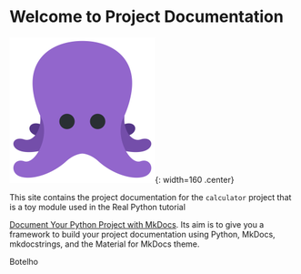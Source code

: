 # Welcome to Project Documentation

![Project Logo](assets/logo.png){: width=160 .center}

This site contains the project documentation for the
`calculator` project that is a toy module used in the
Real Python tutorial

[Document Your Python Project with MkDocs](https://realpython.com/document-your-python-project-with-mkdocs/).
Its aim is to give you a framework to build your
project documentation using Python, MkDocs,
mkdocstrings, and the Material for MkDocs theme.

Botelho